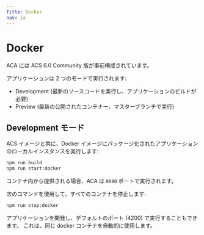 ```yaml
---
Title: Docker
nav: ja
---
```


# Docker

ACA には ACS 6.0 Community 版が事前構成されています。

アプリケーションは 2 つのモードで実行されます:

- Development (最新のソースコードを実行し、アプリケーションのビルドが必要)
- Preview (最新の公開されたコンテナー、マスターブランチで実行)

## Development モード

ACS イメージと共に、Docker イメージにパッケージ化されたアプリケーションのローカルインスタンスを実行します:

```sh
npm run build
npm run start:docker
```

コンテナ内から提供される場合、ACA は `8080` ポートで実行されます。

次のコマンドを使用して、すべてのコンテナを停止します:

```sh
npm run stop:docker
```

アプリケーションを開発し、デフォルトのポート (4200) で実行することもできます。
これは、同じ docker コンテナを自動的に使用します。
